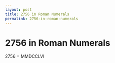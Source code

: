 ```yaml
---
layout: post
title: 2756 in Roman Numerals
permalink: 2756-in-roman-numerals
---
```


# 2756 in Roman Numerals

2756 = MMDCCLVI
